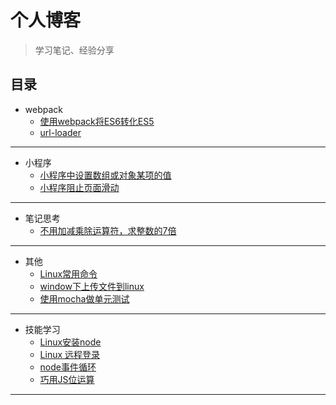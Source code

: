 # 个人博客
> 学习笔记、经验分享

## 目录
* webpack
    * [使用webpack将ES6转化ES5](https://github.com/smallmonsters/Blog/blob/master/201911/2.md)
    * [url-loader](https://github.com/smallmonsters/Blog/blob/master/201911/3.md)
---
* 小程序
    * [小程序中设置数组或对象某项的值](https://github.com/smallmonsters/Blog/blob/master/201911/4.md)
    * [小程序阻止页面滑动](https://github.com/smallmonsters/Blog/blob/master/201911/5.md)
---
* 笔记思考
    * [不用加减乘除运算符，求整数的7倍](https://github.com/smallmonsters/Blog/blob/master/201911/8.md)
---
* 其他
    * [Linux常用命令](https://github.com/smallmonsters/Blog/blob/master/201911/6.md)
    * [window下上传文件到linux](https://github.com/smallmonsters/Blog/blob/master/201911/7.md)
    * [使用mocha做单元测试](https://github.com/smallmonsters/Blog/blob/master/201911/1.md)
---
* 技能学习
    * [Linux安装node](https://blog.csdn.net/putao2062/article/details/79647597)
    * [Linux 远程登录](https://www.runoob.com/linux/linux-remote-login.html)
    * [node事件循环](http://www.ruanyifeng.com/blog/2018/02/node-event-loop.html)
    * [巧用JS位运算](https://juejin.im/post/5a9ebc376fb9a028c6753d0e)
----
